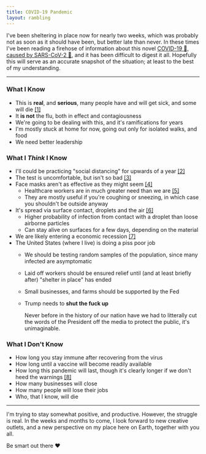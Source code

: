 ```yaml
---
title: COVID-19 Pandemic
layout: rambling
---
```


I've been sheltering in place now for nearly two weeks, which was probably not
as soon as it should have been, but better late than never. In these times I've
been reading a firehose of information about this novel [COVID-19 🤒, caused by
SARS-CoV-2 🦠][naming], and it has been difficult to digest it all. Hopefully
this will serve as an accurate snapshot of the situation; at least to the best
of my understanding.

---

### What I Know

- This is **real**, and **serious**, many people have and will get sick, and
  some will die [[1]][cdc-cases]
- It **is not** the flu, both in effect and contagiousness
- We're going to be dealing with this, and it's ramifications for years
- I'm mostly stuck at home for now, going out only for isolated walks, and food
- We need better leadership

### What I _Think_ I Know

- I'll could be practicing "social distancing" for upwards of a year
  [[2]][vox-social-distancing]
- The test is uncomfortable, but isn't so bad [[3]][nose-test]
- Face masks aren't as effective as they might seem [[4]][face-masks]
  - Healthcare workers are in much greater need than we are [[5]][getusppe]
  - They are mostly useful if you're coughing or sneezing, in which case you
    shouldn't be outside anyway
- It's spread via surface contact, droplets and the air [[6]][transmission]
  - Higher probability of infection from contact with a droplet than loose
    airborne particles
  - Can stay alive on surfaces for a few days, depending on the material
- We are likely entering a economic recession [[7]][recession]
- The United States (where I live) is doing a piss poor job
  - We should be testing random samples of the population, since many infected
    are asymptomatic
  - Laid off workers should be ensured relief until (and at least briefly
    after) "shelter in place" has ended
  - Small businesses, and farms should be supported by the Fed
  - Trump needs to **shut the fuck up**
    
    Never before in the history of our nation have we had to litterally cut the
    words of the President off the media to protect the public, it's
    unimaginable.

### What I Don't Know

- How long you stay immune after recovering from the virus
- How long until a vaccine will become readily available
- How long this pandemic will last, though it's clearly longer if we don't
  heed the warnings [[8]][kinsa-thermometer]
- How many businesses will close
- How many people will lose their jobs
- Who, that I know, will die

---

I'm trying to stay somewhat positive, and productive. However, the struggle is
real. In the weeks and months to come, I look forward to new creative outlets,
and a new perspective on my place here on Earth, together with you all.

Be smart out there ❤


[naming]: https://www.who.int/emergencies/diseases/novel-coronavirus-2019/technical-guidance/naming-the-coronavirus-disease-(covid-2019)-and-the-virus-that-causes-it
[cdc-cases]: https://www.cdc.gov/coronavirus/2019-ncov/cases-updates/cases-in-us.html
[vox-social-distancing]: https://www.vox.com/science-and-health/2020/3/17/21181694/coronavirus-covid-19-lockdowns-end-how-long-months-years
[nose-test]: https://www.youtube.com/watch?v=14mRmD8zHOk
[face-masks]: https://www.who.int/emergencies/diseases/novel-coronavirus-2019/advice-for-public/when-and-how-to-use-masks
[getusppe]: https://getusppe.org
[transmission]: https://www.nejm.org/doi/full/10.1056/NEJMc2004973
[recession]: https://www.bloomberg.com/graphics/us-economic-recession-tracker/
[kinsa-thermometer]: https://techcrunch.com/2020/03/23/kinsas-fever-map-could-show-just-how-crucial-it-is-to-stay-home-to-stop-covid-19-spread/
